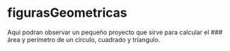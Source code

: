 # figurasGeometricas
Aqui podran observar un pequeño proyecto que sirve para calcular el ### área y perímetro 
de un círculo, cuadrado y tríangulo.
